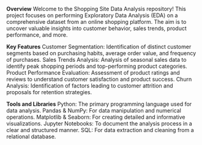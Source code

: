 **Overview**
Welcome to the Shopping Site Data Analysis repository! This project focuses on performing Exploratory Data Analysis (EDA) on a comprehensive dataset from an online shopping platform. The aim is to uncover valuable insights into customer behavior, sales trends, product performance, and more.

**Key Features**
Customer Segmentation: Identification of distinct customer segments based on purchasing habits, average order value, and frequency of purchases.
Sales Trends Analysis: Analysis of seasonal sales data to identify peak shopping periods and top-performing product categories.
Product Performance Evaluation: Assessment of product ratings and reviews to understand customer satisfaction and product success.
Churn Analysis: Identification of factors leading to customer attrition and proposals for retention strategies.

**Tools and Libraries**
Python: The primary programming language used for data analysis.
Pandas & NumPy: For data manipulation and numerical operations.
Matplotlib & Seaborn: For creating detailed and informative visualizations.
Jupyter Notebooks: To document the analysis process in a clear and structured manner.
SQL: For data extraction and cleaning from a relational database.
